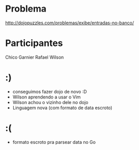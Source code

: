 Problema
========

http://dojopuzzles.com/problemas/exibe/entradas-no-banco/

Participantes
=============

Chico
Garnier
Rafael
Wilson

:)
==

- conseguimos fazer dojo de novo :D
- Wilson aprendendo a usar o Vim
- Wilson achou o vizinho dele no dojo
- Linguagem nova (com formato de data escroto)

:(
==

- formato escroto pra parsear data no Go
